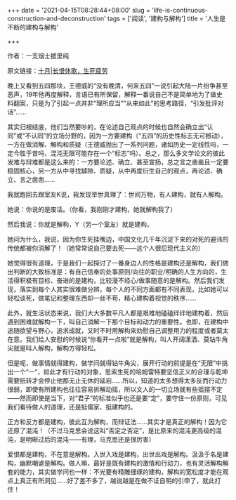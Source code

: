 +++
date = '2021-04-15T08:28:44+08:00'
slug = 'life-is-continuous-construction-and-deconstruction'
tags = ['阅读', '建构与解构']
title = '人生是不断的建构与解构'

+++

作者：一支烟士披里纯

原文链接：[十月|长恨休歌，生死疲劳](https://mp.weixin.qq.com/s/O9Na-ZWu3Hh29Tj3AKPKhA)

晚上又看到五四那块，王德威的“没有晚清，何来五四”一说引起大陆一片纷争甚至恶声，19年他再度解释，言语已有所保留，解释一番说自己不是简单地为了做史料翻案，只是为了引起一点并非“理所应当”“从来如此”的思考路径，“引发批评对话”……

其实归根结底，他们当然要吵的，在论述自己观点的时候也自然会确立出“认同”或“不认同”的立场分野的，因为一方要建构（“五四”的历史性标志无可撼动），一方在做消解、解构和质疑（王德威抛出了一系列问题，诸如历史一定线性吗，一定今胜于昔吗，混沌无限可能存在一个“标志”吗）。总之，那么多文学论文的彼此发难与辩难都是这么来的：一方要论述、确立、甚至宣扬，总之言之凿凿且一定要稳固核心，另一方从中寻找罅隙、质疑，从中再度衍生自己的观点，再论述、确立、言之凿凿……

我就跑回去跟室友K说，我发现举世真理了：世间万物，有人建构，就有人解构。

她说：你说的是废话。（你看，我刚刚才建构，她就解构我了）

然后我说：你就是解构，Y（另一个室友）就是建构。

她问为什么，我说，因为你生死挂嘴边，中国文化几千年沉淀下来的对死的避讳的传统都被你消解了！（她常常说自己要去死——这个人很后现代主义的）

她觉得很有道理，于是我们一起探讨了一番身边人的性格是建构还是解构，我们做出判断的大致标准是：有自己信奉的处事原则/向往的职业/明确的人生方向的，生活得积极有目标、奋进的是建构，比较漫不经心/做事随意的是解构。然后我们发现，落实到每个人其实很难做分辨，每个人的不同方面都有不同表现，比如她可以轻松谈死，做笔记和整理东西却一丝不苟，精心建构着视觉的秩序……

此外，就生活状态来说，我们大大多数平凡人都是艰难地磕磕绊绊地建构着，然后遇到困难就解构一下，叫自己消解一下那个目标和动力的重要性。也即，在建构中追随欲望与野心，追求成就，又时不时用解构来劝慰自己调整用力的程度或者莫太在意。我们给人安慰的时候说“你看开一点啦”就是解构，叫人开阔潇洒、莫钻牛角尖就是叫人解构，解构方得轻松。

但是呢，做事情就得建构，做学问就得钻牛角尖，展开行动的前提是在“无限”中挑出一个“一”，如此才有行动的对象，思索生死的哈姆雷特要坚信正义的合理与乾坤需要扭转才会停止他那无止无休的延宕……所以，知道的太多想得太多反而行动力很弱，即使有所建构也往往容易拆解动摇，所以文人的一切立场就有些摇摆不定——然而即使是当下，对“君子”的标准似乎也还是要“定”，要守住一份原则，可见我们看待做人的道理，还是挺儒家、挺建构的。

正方和反方都是建构，彼此互为解构，而辩证法……其实才是真正的解构！因为它还原了混沌！（不过马克思会说这叫“否定之否定”，是比原来的混沌更高级的混沌，是明晰过后的混沌——有理，马克思还是很厉害）

爱恨都是建构，不在意是解构。入世入戏是建构，出世出戏是解构。汲汲于名是建构，幽默嘲谑是解构。做人嘛，最好是既有建构的激情和行动力，也有灵活解构解套的能力，其实做学问也一样：不光要有精雕细琢的建构，解构的宽松度才能在观点上真正有所洞见……好了差不多了，越说越是在做不证自明的引申了，就此打住！
